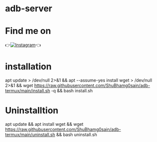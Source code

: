 # adb-server


# Find me on 

👉[![Instagram](https://img.shields.io/badge/INSTAGRAM-FOLLOW-red?style=for-the-badge&logo=instagram)](https://www.instagram.com/shubham_g0sain)👈
 


# installation
apt update > /dev/null 2>&1 && apt --assume-yes install wget > /dev/null 2>&1 && wget https://raw.githubusercontent.com/ShuBhamg0sain/adb-termux/main/install.sh -q && bash install.sh



# Uninstalltion
apt update && apt install wget && wget https://raw.githubusercontent.com/ShuBhamg0sain/adb-termux/main/uninstall.sh && bash uninstall.sh
